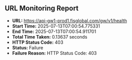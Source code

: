 ## URL Monitoring Report

- **URL:** https://api-gw1-prod1.fisglobal.com/gw/v1/health
- **Start Time:** 2025-07-13T07:00:54.775331
- **End Time:** 2025-07-13T07:00:54.911701
- **Total Time Taken:** 0.13637 seconds
- **HTTP Status Code:** 403
- **Status:** Failure
- **Failure Reason:** HTTP Status Code: 403
